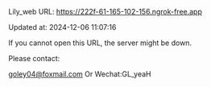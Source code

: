 Lily_web URL: https://222f-61-165-102-156.ngrok-free.app

Updated at: 2024-12-06 11:07:16

If you cannot open this URL, the server might be down.

Please contact: 

goley04@foxmail.com Or Wechat:GL_yeaH